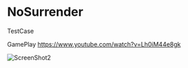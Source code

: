 # NoSurrender
TestCase

GamePlay
https://www.youtube.com/watch?v=Lh0iM44e8gk

![ScreenShot2](https://github.com/emirYarici/NoSurrender/assets/70836855/025b4e4e-7826-4e58-be62-5b0665cc79be)

